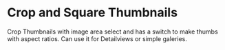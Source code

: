 Crop and Square Thumbnails==========================Crop Thumbnails with image area select and has a switch to make thumbs with aspect ratios. Can use it for Detailviews or simple galeries.